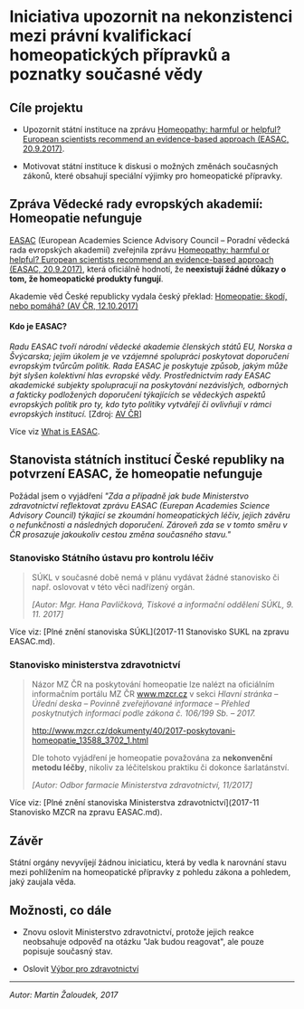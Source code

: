 Iniciativa upozornit na nekonzistenci mezi právní kvalifickací homeopatických přípravků a poznatky současné vědy
================================================================================================================ 

Cíle projektu
-------------

- Upozornit státní instituce na zprávu
  [Homeopathy: harmful or helpful? European scientists recommend an evidence-based approach (EASAC, 20.9.2017)](http://www.easac.eu/home/press-releases/detail-view/article/homeopathy.html).

- Motivovat státní instituce k diskusi o možných změnách současných zákonů, 
  které obsahují speciální výjimky pro homeopatické přípravky. 


Zpráva Vědecké rady evropských akademií: Homeopatie nefunguje
-------------------------------------------------------------

[EASAC](http://www.easac.eu/) (European Academies Science Advisory Council – Poradní vědecká rada evropských akademií) zveřejnila zprávu
[Homeopathy: harmful or helpful? European scientists recommend an evidence-based approach (EASAC, 20.9.2017)](http://www.easac.eu/home/press-releases/detail-view/article/homeopathy.html),
která oficiálně hodnotí, že **neexistují žádné důkazy o tom, že homeopatické produkty fungují**. 

Akademie věd České republicky vydala český překlad: [Homeopatie: škodí, nebo pomáhá? (AV ČR, 12.10.2017)](http://www.avcr.cz/cs/pro-media/aktuality/Homeopatie-skodi-nebo-pomaha/)


#### Kdo je EASAC?  

_Radu EASAC tvoří národní vědecké akademie členských států EU, Norska a Švýcarska; jejím úkolem je ve vzájemné 
spolupráci poskytovat doporučení evropským tvůrcům politik. Rada EASAC je poskytuje způsob, jakým může být slyšen 
kolektivní hlas evropské vědy. Prostřednictvím rady EASAC akademické subjekty spolupracují na poskytování nezávislých, 
odborných a fakticky podložených doporučení týkajících se vědeckých aspektů evropských politik pro ty, kdo tyto politiky 
vytvářejí či ovlivňují v rámci evropských institucí._ [Zdroj: [AV ČR](http://www.avcr.cz/cs/pro-media/aktuality/Homeopatie-skodi-nebo-pomaha/)]

Více viz [What is EASAC](http://www.easac.eu/about-easac/what-is-easac.html).


Stanovista státních institucí České republiky na potvrzení EASAC, že homeopatie nefunguje
-----------------------------------------------------------------------------------------

Požádal jsem o vyjádření _"Zda a případně jak bude Ministerstvo zdravotnictví reflektovat zprávu EASAC
(Eurepan Academies Science Advisory Council) týkající se zkoumání homeopatických léčiv, jejich závěru o nefunkčnosti
a následných doporučení. Zároveň zda se v tomto směru v ČR prosazuje jakoukoliv cestou změna současného stavu."_


### Stanovisko Státního ústavu pro kontrolu léčiv

> SÚKL v současné době nemá v plánu vydávat žádné stanovisko či např. oslovovat v této věci nadřízený orgán.
>
> _[Autor: Mgr. Hana Pavlíčková, Tiskové a informační oddělení SÚKL, 9. 11. 2017]_

Více viz: [Plné znění stanoviska SÚKL](2017-11 Stanovisko SUKL na zpravu EASAC.md).


### Stanovisko ministerstva zdravotnictví


> Názor MZ ČR na poskytování homeopatie lze nalézt na oficiálním informačním portálu MZ ČR www.mzcr.cz v sekci 
> _Hlavní stránka – Úřední deska – Povinně zveřejňované informace – Přehled poskytnutých informací podle zákona č. 106/199 Sb. – 2017._
>
> http://www.mzcr.cz/dokumenty/40/2017-poskytovani-homeopatie_13588_3702_1.html
>
> Dle tohoto vyjádření je homeopatie považována za **nekonvenční metodu léčby**, nikoliv za léčitelskou praktiku či dokonce 
> šarlatánství. 
>
> _[Autor: Odbor farmacie Ministerstva zdravotnictví, 11/2017]_


Více viz: [Plné znění stanoviska Ministerstva zdravotnictví](2017-11 Stanovisko MZCR na zpravu EASAC.md).


Závěr
-----

Státní orgány nevyvíjejí žádnou iniciaticu, která by vedla k narovnání stavu mezi pohlížením na homeopatické přípravky z pohledu zákona
a pohledem, jaký zaujala věda.

 
Možnosti, co dále
-----------------

- Znovu oslovit Ministerstvo zdravotnictví, protože jejich reakce neobsahuje odpověď na otázku "Jak budou reagovat", ale
  pouze popisuje současný stav.
   
- Oslovit [Výbor pro zdravotnictví](https://www.psp.cz/sqw/hp.sqw?k=3200)


---

_Autor: Martin Žaloudek, 2017_